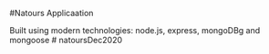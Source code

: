 #Natours Applicaation

Built using modern technologies: node.js, express, mongoDBg and mongoose
#   n a t o u r s D e c 2 0 2 0  
 